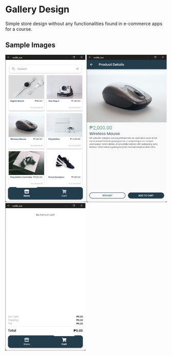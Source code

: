 # Gallery Design

Simple store design without any functionalities found in e-commerce apps for a course.

## Sample Images

<img src="./sample/home.png" width="250" title="Home Page"/>
<img src="./sample/details.png" width="250" title="Details page"/>
<img src="./sample/cart.png" width="250" title="Cart page"/>